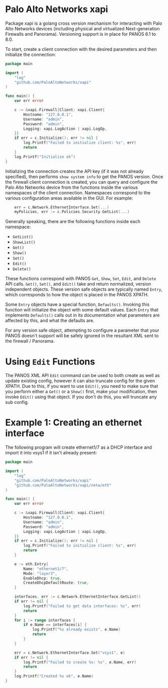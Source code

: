 Palo Alto Networks xapi
=======================

Package xapi is a golang cross version mechanism for interacting with Palo Alto Networks devices (including physical and virtualized Next-generation Firewalls and Panorama).  Versioning support is in place for PANOS 6.1 to 8.0.

To start, create a client connection with the desired parameters and then initialize the connection:

```go
package main

import (
    "log"
    "github.com/PaloAltoNetworks/xapi"
)

func main() {
    var err error

    c := &xapi.Firewall{Client: xapi.Client{
        Hostname: "127.0.0.1",
        Username: "admin",
        Password: "admin",
        Logging: xapi.LogAction | xapi.LogOp,
    }}
    if err = c.Initialize(); err != nil {
        log.Printf("Failed to initialize client: %s", err)
        return
    }
    log.Printf("Initialize ok")
}
```

Initializing the connection creates the API key (if it was not already specified), then performs `show system info` to get the PANOS version.  Once the firewall client connection is created, you can query and configure the Palo Alto Networks device from the functions inside the various namespaces of the client connection.  Namespaces correspond to the various configuration areas available in the GUI.  For example:

```go
    err = c.Network.EthernetInterface.Set(...)
    myPolicies, err := c.Policies.Security.GetList(...)
```

Generally speaking, there are the following functions inside each namespace:

  * `GetList()`
  * `ShowList()`
  * `Get()`
  * `Show()`
  * `Set()`
  * `Edit()`
  * `Delete()`

These functions correspond with PANOS `Get`, `Show`, `Set`, `Edit`, and `Delete` API calls.  `Get()`, `Set()`, and `Edit()` take and return normalized, version independent objects.  These version safe objects are typically named `Entry`, which corresponds to how the object is placed in the PANOS XPATH.

Some `Entry` objects have a special function, `Defaults()`.  Invoking this function will initialize the object with some default values.  Each `Entry` that implements `Defaults()` calls out in its documentation what parameters are affected by this, and what the defaults are.

For any version safe object, attempting to configure a parameter that your PANOS doesn't support will be safely ignored in the resultant XML sent to the firewall / Panorama.


Using `Edit` Functions
======================

The PANOS XML API `Edit` command can be used to both create as well as update existing config, however it can also truncate config for the given XPATH.  Due to this, if you want to use `Edit()`, you need to make sure that you perform either a `Get()` or a `Show()` first, make your modification, then invoke `Edit()` using that object.  If you don't do this, you will truncate any sub config.


Example 1: Creating an ethernet interface
=========================================

The following program will create ethernet1/7 as a DHCP interface and import it into vsys1 if it isn't already present:

```go
package main

import (
    "log"
    "github.com/PaloAltoNetworks/xapi"
    "github.com/PaloAltoNetworks/xapi/netw/eth"
)

func main() {
    var err error

    c := &xapi.Firewall{Client: xapi.Client{
        Hostname: "127.0.0.1",
        Username: "admin",
        Password: "admin",
        Logging: xapi.LogAction | xapi.LogOp,
    }}
    if err = c.Initialize(); err != nil {
        log.Printf("Failed to initialize client: %s", err)
        return
    }

    e := eth.Entry{
        Name: "ethernet1/7",
        Mode: "layer3",
        EnableDhcp: true,
        CreateDhcpDefaultRoute: true,
    }

    interfaces, err := c.Network.EthernetInterface.GetList()
    if err != nil {
        log.Printf("Failed to get data interfaces: %s", err)
        return
    }
    for i := range interfaces {
        if e.Name == interfaces[i] {
            log.Printf("%s already exists", e.Name)
            return
        }
    }

    err = c.Network.EthernetInterface.Set("vsys1", e)
    if err != nil {
        log.Printf("Failed to create %s: %s", e.Name, err)
        return
    }
    log.Printf("Created %s ok", e.Name)
}
```
